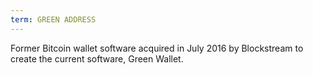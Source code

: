 ```yaml
---
term: GREEN ADDRESS
---
```


Former Bitcoin wallet software acquired in July 2016 by Blockstream to create the current software, Green Wallet.